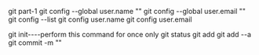 git part-1
git config --global user.name "<your name>"
git config --global user.email "<your email id>"
git config --list
git config user.name
git config user.email

git init----perform this command for once only
git status
git add <file name>
git add --a
git commit -m "<message in here>"


